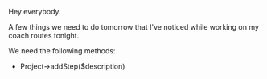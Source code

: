Hey everybody.

A few things we need to do tomorrow that I've noticed while working on my coach routes tonight.

We need the following methods:
* Project->addStep($description)
